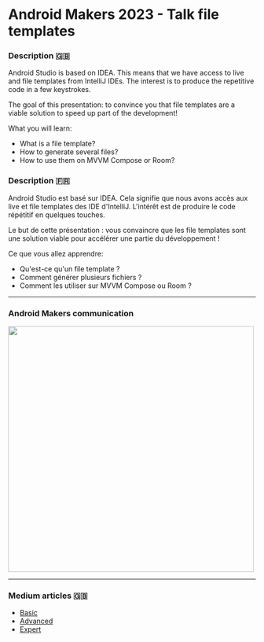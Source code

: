 # Android Makers 2023 - Talk file templates

### Description 🇬🇧

Android Studio is based on IDEA. This means that we have access to live and file templates from IntelliJ IDEs. The interest is to produce the repetitive code in a few keystrokes.

The goal of this presentation: to convince you that file templates are a viable solution to speed up part of the development!

What you will learn:
- What is a file template?
- How to generate several files?
- How to use them on MVVM Compose or Room?

### Description 🇫🇷

Android Studio est basé sur IDEA. Cela signifie que nous avons accès aux live et file templates des IDE d'IntelliJ. L'intérêt est de produire le code répétitif en quelques touches.

Le but de cette présentation : vous convaincre que les file templates sont une solution viable pour accélérer une partie du développement !

Ce que vous allez apprendre:
- Qu'est-ce qu'un file template ?
- Comment générer plusieurs fichiers ?
- Comment les utiliser sur MVVM Compose ou Room ?

----

### Android Makers communication

<a href="https://twitter.com/AndroidMakersFR/status/1646808031139692549">
    <img src="https://user-images.githubusercontent.com/3717316/233600361-c03d1439-e8b9-444e-a825-fb8b6fded6e3.png"  width="500">
</a>

---

### Medium articles 🇬🇧

- [Basic](https://medium.com/mwm-io/crafting-custom-path-formatting-in-intellij-file-templates-for-android-development-c93c4c33689d)
- [Advanced](https://medium.com/mwm-io/mastering-intellij-file-templates-for-complex-android-views-a-guide-to-multiple-file-creation-with-968b4c82b9f4)
- [Expert](https://medium.com/mwm-io/creating-custom-room-database-templates-with-intellij-a-comprehensive-guide-for-android-developers-70e8dcdcbbe1)
